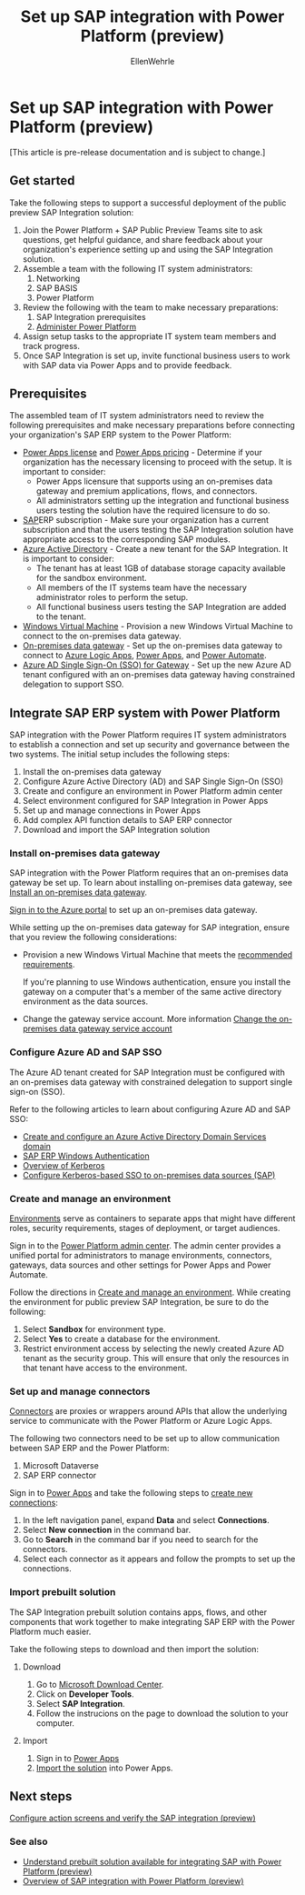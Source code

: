 ﻿---
title: Set up SAP integration with Power Platform (preview)
description: Learn about the requirements to configure SAP integration, and prepare your on-premises SAP infrastructure to connect with Power Platform.
services: ''
suite: flow
documentationcenter: na
author: EllenWehrle
manager: jongilman88
editor: ''
tags: ''
ms.devlang: na
ms.subservice: cloud-flow
ms.topic: article
ms.tgt_pltfrm: na
ms.workload: na
ms.date: 09/19/2022
ms.author: ellenwehrle
search.app: 
  - Flow
search.audienceType: 
  - flowmaker
  - enduser
---

# Set up SAP integration with Power Platform (preview)

[This article is pre-release documentation and is subject to change.]

## Get started

Take the following steps to support a successful deployment of the public preview SAP Integration solution:

1. Join the Power Platform + SAP Public Preview Teams site to ask questions, get helpful guidance, and share feedback about your organization's experience setting up and using the SAP Integration solution.
1. Assemble a team with the following IT system administrators:
    1. Networking
    1. SAP BASIS
    1. Power Platform
1. Review the following with the team to make necessary preparations:
    1. SAP Integration prerequisites
    1. [Administer Power Platform](/power-platform/admin/admin-documentation)
1. Assign setup tasks to the appropriate IT system team members and track progress.
1. Once SAP Integration is set up, invite functional business users to work with SAP data via Power Apps and to provide feedback.

## Prerequisites

The assembled team of IT system administrators need to review the following prerequisites and make necessary preparations before connecting your organization's SAP ERP system to the Power Platform:

- [Power Apps license](/power-platform/admin/about-powerapps-perapp) and [Power Apps pricing](https://powerapps.microsoft.com/en-us/pricing/) - Determine if your organization has the necessary licensing to proceed with the setup. It is important to consider:
  - Power Apps licensure that supports using an on-premises data gateway and premium applications, flows, and connectors.
  - All administrators setting up the integration and functional business users testing the solution have the required licensure to do so.
- [SAP](http://www.sap.com/)ERP subscription - Make sure your organization has a current subscription and that the users testing the SAP Integration solution have appropriate access to the corresponding SAP modules.
- [Azure Active Directory](/azure/active-directory/develop/quickstart-create-new-tenant) - Create a new tenant for the SAP Integration.  It is important to consider:
  - The tenant has at least 1GB of database storage capacity available for the sandbox environment.
  - All members of the IT systems team have the necessary administrator roles to perform the setup.
  - All functional business users testing the SAP Integration are added to the tenant.
- [Windows Virtual Machine](/virtualization/hyper-v-on-windows/quick-start/quick-create-virtual-machine) - Provision a new Windows Virtual Machine to connect to the on-premises data gateway.
- [On-premises data gateway](/data-integration/gateway/service-gateway-install) - Set up the on-premises data gateway to connect to [Azure Logic Apps](/azure/logic-apps/logic-apps-gateway-install), [Power Apps](/power-apps/maker/canvas-apps/gateway-reference), and [Power Automate](/power-automate/gateway-reference).
- [Azure AD Single Sign-On (SSO) for Gateway](/power-bi/admin/service-admin-portal-integration#azure-ad-single-sign-on-sso-for-gateway) - Set up the new Azure AD tenant configured with an on-premises data gateway having constrained delegation to support SSO.

## Integrate SAP ERP system with Power Platform

SAP integration with the Power Platform requires IT system administrators to establish a connection and set up security and governance between the two systems. The initial setup includes the following steps:

1. Install the on-premises data gateway
1. Configure Azure Active Directory (AD) and SAP Single Sign-On (SSO)
1. Create and configure an environment in Power Platform admin center
1. Select environment configured for SAP Integration in Power Apps
1. Set up and manage connections in Power Apps
1. Add complex API function details to SAP ERP connector
1. Download and import the SAP Integration solution

### Install on-premises data gateway

SAP integration with the Power Platform requires that an on-premises data gateway be set up.
To learn about installing on-premises data gateway, see [Install an on-premises data gateway](/data-integration/gateway/service-gateway-install).

[Sign in to the Azure portal](http://www.portal.azure.com) to set up an on-premises data gateway.

While setting up the on-premises data gateway for SAP integration, ensure that you review the following considerations:

- Provision a new Windows Virtual Machine that meets the [recommended requirements](/data-integration/gateway/service-gateway-install#recommended).

    If you're planning to use Windows authentication, ensure you install the gateway on a computer that's a member of the same active directory environment as the data sources.

- Change the gateway service account. More information [Change the on-premises data gateway service account](/data-integration/gateway/service-gateway-service-account)

### Configure Azure AD and SAP SSO

The Azure AD tenant created for SAP Integration must be configured with an on-premises data gateway with constrained delegation to support single sign-on (SSO).

Refer to the following articles to learn about configuring Azure AD and SAP SSO:

- [Create and configure an Azure Active Directory Domain Services domain](/azure/active-directory-domain-services/tutorial-create-instance)  
- [SAP ERP Windows Authentication](/connectors/saperp/#authentication)
- [Overview of Kerberos](/data-integration/gateway/service-gateway-service-account)
- [Configure Kerberos-based SSO to on-premises data sources (SAP)](/power-bi/connect-data/service-gateway-sso-kerberos)

### Create and manage an environment

[Environments](/power-platform/admin/environments-overview) serve as containers to separate apps that might have different roles, security requirements, stages of deployment, or target audiences.

Sign in to the [Power Platform admin center](<https://admin.powerplatform.microsoft.com>). The admin center provides a unified portal for administrators to manage environments, connectors, gateways, data sources and other settings for Power Apps and Power Automate.

Follow the directions in [Create and manage an environment](/power-platform/admin/create-environment). While creating the environment for public preview SAP Integration, be sure to do the following:

1. Select **Sandbox** for environment type.
1. Select **Yes** to create a database for the environment.
1. Restrict environment access by selecting the newly created Azure AD tenant as the security group. This will ensure that only the resources in that tenant have access to the environment.

### Set up and manage connectors

[Connectors](/connectors/connectors) are proxies or wrappers around APIs that allow the underlying service to communicate with the Power Platform or Azure Logic Apps.

The following two connectors need to be set up to allow communication between SAP ERP and the Power Platform:

1. Microsoft Dataverse
1. SAP ERP connector

Sign in to [Power Apps](https://make.powerapps.com) and take the following steps to [create new connections](/power-apps/maker/canvas-apps/add-manage-connections#create-a-new-connection):

1. In the left navigation panel, expand **Data** and select **Connections**.
1. Select **New connection** in the command bar.
1. Go to **Search** in the command bar if you need to search for the connectors.
1. Select each connector as it appears and follow the prompts to set up the connections.


### Import prebuilt solution

The SAP Integration prebuilt solution contains apps, flows, and other components that work together to make integrating SAP ERP with the Power Platform much easier.

Take the following steps to download and then import the solution:

1. Download
    1. Go to [Microsoft Download Center](<https://go.microsoft.com/fwlink/p/?linkid=2208156>).
    2. Click on **Developer Tools**.
    3. Select **SAP Integration**.
    4. Follow the instrucions on the page to download the solution to your computer.

1. Import
    1. Sign in to [Power Apps](<https://make.preview.powerapps.com>)
    1. [Import the solution](/power-apps/maker/data-platform/import-update-export-solutions) into Power Apps.

## Next steps

[Configure action screens and verify the SAP integration (preview)](action-screen.md)

### See also

- [Understand prebuilt solution available for integrating SAP with Power Platform (preview)](solutions.md)
- [Overview of SAP integration with Power Platform (preview)](overview.md)
